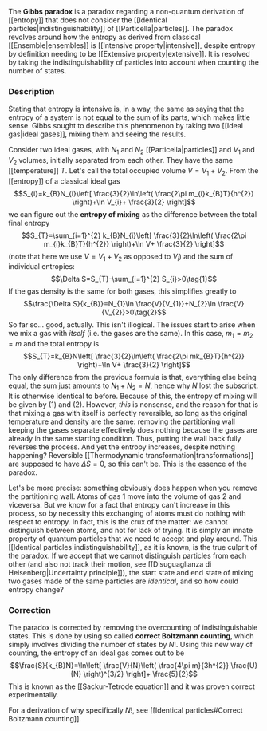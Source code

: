 The **Gibbs paradox** is a paradox regarding a non-quantum derivation of [[entropy]] that does not consider the [[Identical particles|indistinguishability]] of [[Particella|particles]]. The paradox revolves around how the entropy as derived from classical [[Ensemble|ensembles]] is [[Intensive property|intensive]], despite entropy by definition needing to be [[Extensive property|extensive]]. It is resolved by taking the indistinguishability of particles into account when counting the number of states.
### Description
Stating that entropy is intensive is, in a way, the same as saying that the entropy of a system is not equal to the sum of its parts, which makes little sense. Gibbs sought to describe this phenomenon by taking two [[Ideal gas|ideal gases]], mixing them and seeing the results.

Consider two ideal gases, with $N_{1}$ and $N_{2}$ [[Particella|particles]] and $V_{1}$ and $V_{2}$ volumes, initially separated from each other. They have the same [[temperature]] $T$. Let's call the total occupied volume $V=V_{1}+V_{2}$. From the [[entropy]] of a classical ideal gas
$$S_{i}=k_{B}N_{i}\left[ \frac{3}{2}\ln\left( \frac{2\pi m_{i}k_{B}T}{h^{2}} \right)+\ln V_{i}+ \frac{3}{2} \right]$$
we can figure out the **entropy of mixing** as the difference between the total final entropy
$$S_{T}=\sum_{i=1}^{2} k_{B}N_{i}\left[ \frac{3}{2}\ln\left( \frac{2\pi m_{i}k_{B}T}{h^{2}} \right)+\ln V+ \frac{3}{2} \right]$$
(note that here we use $V=V_{1}+V_{2}$ as opposed to $V_{i}$) and the sum of individual entropies:
$$\Delta S=S_{T}-\sum_{i=1}^{2} S_{i}>0\tag{1}$$
If the gas density is the same for both gases, this simplifies greatly to
$$\frac{\Delta S}{k_{B}}=N_{1}\ln \frac{V}{V_{1}}+N_{2}\ln \frac{V}{V_{2}}>0\tag{2}$$
So far so... good, actually. This isn't illogical. The issues start to arise when we mix a gas with *itself* (i.e. the gases are the same). In this case, $m_{1}=m_{2}=m$ and the total entropy is
$$S_{T}=k_{B}N\left[ \frac{3}{2}\ln\left( \frac{2\pi mk_{B}T}{h^{2}} \right)+\ln V+ \frac{3}{2} \right]$$
The only difference from the previous formula is that, everything else being equal, the sum just amounts to $N_{1}+N_{2}=N$, hence why $N$ lost the subscript. It is otherwise identical to before. Because of this, the entropy of mixing will be given by $(1)$ and $(2)$. However, *this* is nonsense, and the reason for that is that mixing a gas with itself is perfectly reversible, so long as the original temperature and density are the same: removing the partitioning wall keeping the gases separate effectively does nothing because the gases are already in the same starting condition. Thus, putting the wall back fully reverses the process. And yet the entropy increases, despite nothing happening? Reversible [[Thermodynamic transformation|transformations]] are supposed to have $\Delta S=0$, so this can't be. This is the essence of the paradox.

Let's be more precise: something obviously does happen when you remove the partitioning wall. Atoms of gas 1 move into the volume of gas 2 and viceversa. But we know for a fact that entropy can't increase in this process, so by necessity this exchanging of atoms must do nothing with respect to entropy. In fact, this is the crux of the matter: we cannot distinguish between atoms, and not for lack of trying. It is simply an innate property of quantum particles that we need to accept and play around. This [[Identical particles|indistinguishability]], as it is known, is the true culprit of the paradox. If we accept that we cannot distinguish particles from each other (and also not track their motion, see [[Disuguaglianza di Heisenberg|Uncertainty principle]]), the start state and end state of mixing two gases made of the same particles are *identical*, and so how could entropy change?
### Correction
The paradox is corrected by removing the overcounting of indistinguishable states. This is done by using so called **correct Boltzmann counting**, which simply involves dividing the number of states by $N!$. Using this new way of counting, the entropy of an ideal gas comes out to be
$$\frac{S}{k_{B}N}=\ln\left[ \frac{V}{N}\left( \frac{4\pi m}{3h^{2}} \frac{U}{N} \right)^{3/2} \right]+ \frac{5}{2}$$
This is known as the [[Sackur-Tetrode equation]] and it was proven correct experimentally.

For a derivation of why specifically $N!$, see [[Identical particles#Correct Boltzmann counting]].